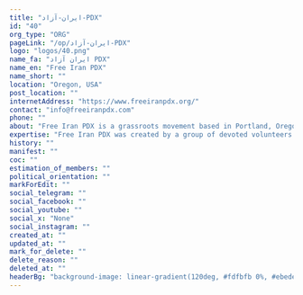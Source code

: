 ```yaml
---
title: "ایران-آزاد-PDX"
id: "40"
org_type: "ORG"
pageLink: "/op/ایران-آزاد-PDX"
logo: "logos/40.png"
name_fa: "ایران آزاد PDX"
name_en: "Free Iran PDX"
name_short: ""
location: "Oregon, USA"
post_location: ""
internetAddress: "https://www.freeiranpdx.org/"
contact: "info@freeiranpdx.com"
phone: ""
about: "Free Iran PDX is a grassroots movement based in Portland, Oregon, dedicated to supporting the ongoing fight for freedom and human rights in Iran.              Solidarity with the Iranian People: They stand in solidarity with Iranians protesting against the oppressive regime, particularly highlighting the 'Woman, Life, Freedom' movement sparked by the death of Mahsa Amini.Advocacy and Awareness: They raise awareness about the human rights abuses in Iran and advocate for change through various actions.Community Building: They provide a platform for the Iranian diaspora in Portland to connect, organize, and express their support for the movement in Iran."
expertise: "Free Iran PDX was created by a group of devoted volunteers after the tragic death of Mahsa Amini to spread awareness and create community support for fellow Iranians living in Portland, OR as well as across the country"
history: ""
manifest: ""
coc: ""
estimation_of_members: ""
political_orientation: ""
markForEdit: ""
social_telegram: ""
social_facebook: ""
social_youtube: ""
social_x: "None"
social_instagram: ""
created_at: ""
updated_at: ""
mark_for_delete: ""
delete_reason: ""
deleted_at: ""
headerBg: "background-image: linear-gradient(120deg, #fdfbfb 0%, #ebedee 100%);"
---
```


